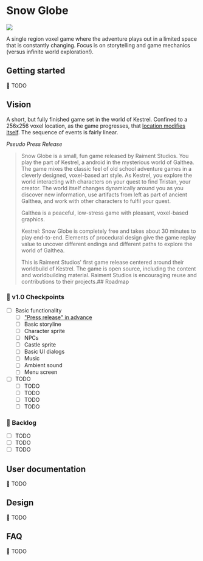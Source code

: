 # Snow Globe

[![](https://img.shields.io/badge/feedback-welcome!-1a6)](https://github.com/raiment-studios/monorepo/discussions)

A single region voxel game where the adventure plays out in a limited space that is constantly changing. Focus is on storytelling and game mechanics (versus infinite world exploration!).

## Getting started

🚧 TODO

## Vision

A short, but fully finished game set in the world of Kestrel. Confined to a 256x256 voxel location, as the game progresses, that [location modifies itself](https://twitter.com/RidleyWinters/status/1528219337659600896). The sequence of events is fairly linear.

_Pseudo Press Release_

> Snow Globe is a small, fun game released by Raiment Studios.  You play the part of Kestrel, a android in the mysterious world of Galthea.  The game mixes the classic feel of old school adventure games in a cleverly designed, voxel-based art style.  As Kestrel, you explore the world interacting with characters on your quest to find Tristan, your creator.  The world itself changes dynamically around you as you discover new information, use artifacts from left as part of ancient Galthea, and work with other characters to fulfil your quest.
>
> Galthea is a peaceful, low-stress game with pleasant, voxel-based graphics.
> 
> Kestrel: Snow Globe is completely free and takes about 30 minutes to play end-to-end. Elements of procedural design give the game replay value to uncover different endings and different paths to explore the world of Galthea.
>
> This is Raiment Studios' first game release centered around their worldbuild of Kestrel.  The game is open source, including the content and worldbuilding material.  Raiment Studios is encouraging reuse and contributions to their projects.## Roadmap

### 🏁 v1.0 Checkpoints

-   [ ] Basic functionality
    -   [ ] ["Press release" in advance](https://www.productplan.com/glossary/working-backward-amazon-method/)
    -   [ ] Basic storyline
    -   [ ] Character sprite
    -   [ ] NPCs
    -   [ ] Castle sprite
    -   [ ] Basic UI dialogs
    -   [ ] Music
    -   [ ] Ambient sound
    -   [ ] Menu screen
-   [ ] TODO
    -   [ ] TODO
    -   [ ] TODO
    -   [ ] TODO
    -   [ ] TODO

### 🎄 Backlog

-   [ ] TODO
-   [ ] TODO
-   [ ] TODO

## User documentation

🚧 TODO

## Design

🚧 TODO

## FAQ

🚧 TODO
